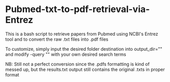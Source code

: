 # Pubmed-txt-to-pdf-retrieval-via-Entrez
This is a bash script to retrieve papers from Pubmed using NCBI's Entrez tool and to convert the raw .txt files into .pdf files

To customize, simply input the desired folder destination into output_dir=""  and modify -query "" with your own desired search terms

NB: Still not a perfect conversion since the .pdfs formatting is kind of messed up, but the results.txt output still contains the original .txts in proper format
